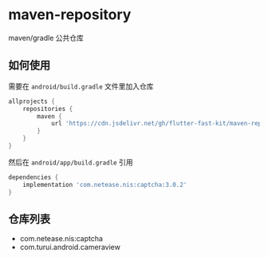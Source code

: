 # maven-repository

maven/gradle 公共仓库

## 如何使用

需要在 `android/build.gradle` 文件里加入仓库

```gradle
allprojects {
    repositories {
        maven {
            url 'https://cdn.jsdelivr.net/gh/flutter-fast-kit/maven-repository'
        }
    }
}
```

然后在 `android/app/build.gradle` 引用

```gradle
dependencies {
    implementation 'com.netease.nis:captcha:3.0.2'
}
```

## 仓库列表

- com.netease.nis:captcha
- com.turui.android.cameraview